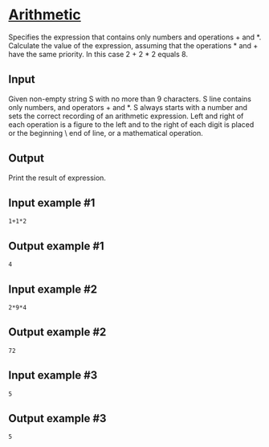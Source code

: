 # [Arithmetic](https://www.e-olymp.com/en/problems/3255)
Specifies the expression that contains only numbers and operations + and *. Calculate the value of the expression, assuming that the operations * and + have the same priority. In this case 2 + 2 * 2 equals 8.

## Input
Given non-empty string S with no more than 9 characters. S line contains only numbers, and operators + and *. S always starts with a number and sets the correct recording of an arithmetic expression. Left and right of each operation is a figure to the left and to the right of each digit is placed or the beginning \ end of line, or a mathematical operation.

## Output
Print the result of expression.

## Input example #1
```
1+1*2
```

## Output example #1
```
4
```

## Input example #2
```
2*9*4
```

## Output example #2
```
72
```

## Input example #3
```
5
```

## Output example #3
```
5
```
